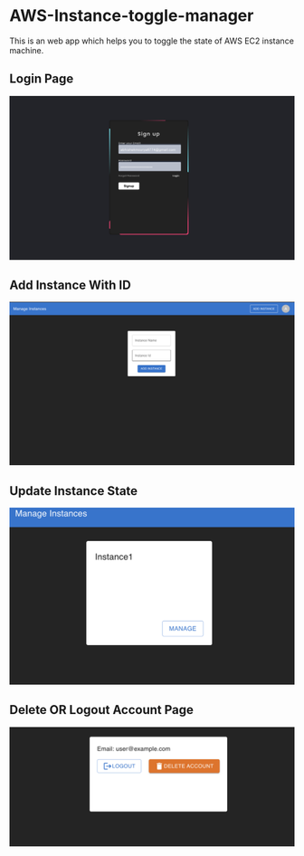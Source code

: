 # AWS-Instance-toggle-manager
This is an web app which helps you to toggle the state of AWS EC2 instance machine.

## Login Page
![Login Page](public/signup.png)
## Add Instance With ID
![Login Page](public/add_instance.png)
## Update Instance State
![Login Page](public/change_instance_state.png)
## Delete OR Logout Account Page
![Login Page](public/logout_or_delete.png)